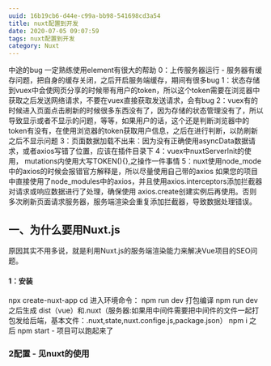 ```yaml
---
uuid: 16b19cb6-d44e-c99a-bb98-541698cd3a54
title: nuxt配置到开发
date: 2020-07-05 09:07:59
tags: nuxt配置到开发
category: Nuxt
---
```

中途的bug 一定熟练使用element有很大的帮助
0：上传服务器运行 - 服务器有缓存问题，把自身的缓存关闭，之后开启服务端缓存，期间有很多bug
1：状态存储到vuex中会使网页分享的时候带有用户的token，所以这个token需要在浏览器中获取之后发送网络请求，不要在vuex直接获取发送请求，会有bug
2：vuex有的时候进入页面点击刷新的时候很多东西没有了，因为存储的状态管理没有了，所以导致显示或者不显示的问题，等等，如果用户的话，这个还是判断浏览器中的token有没有，在使用浏览器的token获取用户信息，之后在进行判断，以防刷新之后不显示问题
3：页面数据加载不出来：因为没有正确使用asyncData数据请求，或者axios写错了位置，应该在插件目录下
4：vuex中nuxtServerInit的使用， mutations内使用大写TOKEN(){},之操作一件事情
5：nuxt使用node_mode中的axios的时候会报错官方解释是，所以尽量使用自己带的axios
如果您的项目中直接使用了node_modules中的axios，并且使用axios.interceptors添加拦截器对请求或响应数据进行了处理，确保使用 axios.create创建实例后再使用。否则多次刷新页面请求服务器，服务端渲染会重复添加拦截器，导致数据处理错误。
<!-- more -->
##  一、为什么要用Nuxt.js
原因其实不用多说，就是利用Nuxt.js的服务端渲染能力来解决Vue项目的SEO问题。
####    1：安装
npx create-nuxt-app <project-name>
cd <project-name>
进入环境命令：
npm run dev
打包编译
npm run dev
之后生成 dist（vue）和.nuxt（服务器:如果用中间件需要把中间件的文件一起打包发给后端，基本文件：.nuxt,state,nuxt.confige.js,package.json）
npm i 之后 npm start - 项目可以跑起来了

### 2配置 - 见nuxt的使用
